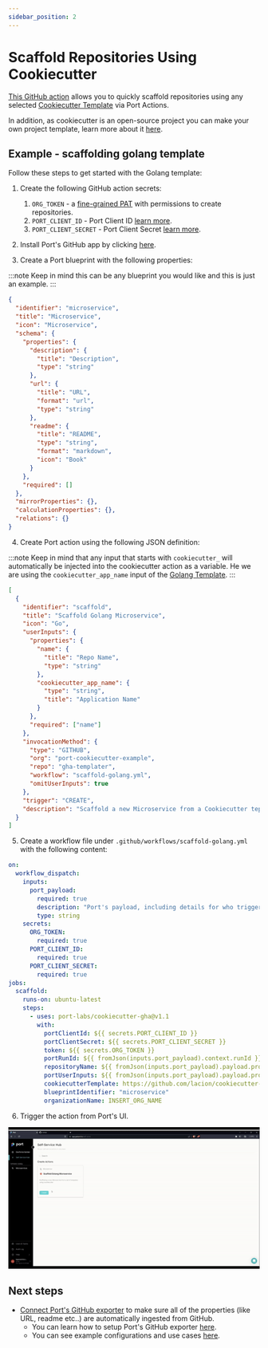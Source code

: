 ```yaml
---
sidebar_position: 2
---
```


# Scaffold Repositories Using Cookiecutter

[This GitHub action](https://github.com/port-labs/cookiecutter-gha) allows you to quickly scaffold repositories using any selected [Cookiecutter Template](https://www.cookiecutter.io/templates) via Port Actions.

In addition, as cookiecutter is an open-source project you can make your own project template, learn more about it [here](https://cookiecutter.readthedocs.io/en/2.0.2/tutorials.html#create-your-very-own-cookiecutter-project-template).

## Example - scaffolding golang template

Follow these steps to get started with the Golang template:

1. Create the following GitHub action secrets:

   1. `ORG_TOKEN` - a [fine-grained PAT](https://github.com/settings/tokens?type=beta) with permissions to create repositories.
   2. `PORT_CLIENT_ID` - Port Client ID [learn more](../../../../build-your-software-catalog/sync-data-to-catalog/api/#get-api-token).
   3. `PORT_CLIENT_SECRET` - Port Client Secret [learn more](../../../../build-your-software-catalog/sync-data-to-catalog/api/#get-api-token).

2. Install Port's GitHub app by clicking [here](https://github.com/apps/getport-io/installations/new).

3. Create a Port blueprint with the following properties:

:::note
Keep in mind this can be any blueprint you would like and this is just an example.
:::

```json showLineNumbers
{
  "identifier": "microservice",
  "title": "Microservice",
  "icon": "Microservice",
  "schema": {
    "properties": {
      "description": {
        "title": "Description",
        "type": "string"
      },
      "url": {
        "title": "URL",
        "format": "url",
        "type": "string"
      },
      "readme": {
        "title": "README",
        "type": "string",
        "format": "markdown",
        "icon": "Book"
      }
    },
    "required": []
  },
  "mirrorProperties": {},
  "calculationProperties": {},
  "relations": {}
}
```

4. Create Port action using the following JSON definition:

:::note
Keep in mind that any input that starts with `cookiecutter_` will automatically be injected into the cookiecutter action as a variable. He we are using the `cookiecutter_app_name` input of the [Golang Template](https://github.com/lacion/cookiecutter-golang).
:::

```json showLineNumbers
[
  {
    "identifier": "scaffold",
    "title": "Scaffold Golang Microservice",
    "icon": "Go",
    "userInputs": {
      "properties": {
        "name": {
          "title": "Repo Name",
          "type": "string"
        },
        "cookiecutter_app_name": {
          "type": "string",
          "title": "Application Name"
        }
      },
      "required": ["name"]
    },
    "invocationMethod": {
      "type": "GITHUB",
      "org": "port-cookiecutter-example",
      "repo": "gha-templater",
      "workflow": "scaffold-golang.yml",
      "omitUserInputs": true
    },
    "trigger": "CREATE",
    "description": "Scaffold a new Microservice from a Cookiecutter teplate"
  }
]
```

5. Create a workflow file under `.github/workflows/scaffold-golang.yml` with the following content:

```yml showLineNumbers
on:
  workflow_dispatch:
    inputs:
      port_payload:
        required: true
        description: "Port's payload, including details for who triggered the action and general context (blueprint, run id, etc...)"
        type: string
    secrets:
      ORG_TOKEN:
        required: true
      PORT_CLIENT_ID:
        required: true
      PORT_CLIENT_SECRET:
        required: true
jobs:
  scaffold:
    runs-on: ubuntu-latest
    steps:
      - uses: port-labs/cookiecutter-gha@v1.1
        with:
          portClientId: ${{ secrets.PORT_CLIENT_ID }}
          portClientSecret: ${{ secrets.PORT_CLIENT_SECRET }}
          token: ${{ secrets.ORG_TOKEN }}
          portRunId: ${{ fromJson(inputs.port_payload).context.runId }}
          repositoryName: ${{ fromJson(inputs.port_payload).payload.properties.name }}
          portUserInputs: ${{ fromJson(inputs.port_payload).payload.properties }}
          cookiecutterTemplate: https://github.com/lacion/cookiecutter-golang
          blueprintIdentifier: "microservice"
          organizationName: INSERT_ORG_NAME
```

6. Trigger the action from Port's UI.

![gif](../../../../../static/img/self-service-actions/ScaffoldGolang.gif)

## Next steps

- [Connect Port's GitHub exporter](../../../../build-your-software-catalog/sync-data-to-catalog/git/github/github.md)
  to make sure all of the properties (like URL, readme etc..) are automatically ingested from GitHub.
  - You can learn how to setup Port's GitHub exporter [here](../../../../build-your-software-catalog/sync-data-to-catalog/git/github/github.md#ingesting-git-objects).
  - You can see example configurations and use cases [here](../../../../build-your-software-catalog/sync-data-to-catalog/git/github/examples.md).
